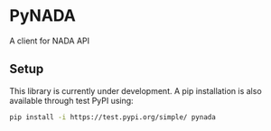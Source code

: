 # PyNADA
A  client for NADA API

## Setup
This library is currently under development. A pip installation is also available through test PyPI using:
 ```sh
pip install -i https://test.pypi.org/simple/ pynada
 ```

